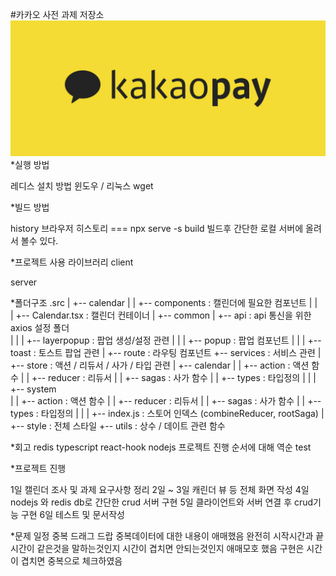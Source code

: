 #카카오 사전 과제 저장소
![kakao pay](./kakaopay.jpg)
*실행 방법

레디스 설치 방법 윈도우 / 리눅스
wget 

*빌드 방법

history 브라우저 히스토리 === npx serve -s build
빌드후 간단한 로컬 서버에 올려서 볼수 있다.


*프로젝트 사용 라이브러리
client

server

*폴더구조
.src
|
+-- calendar
|
|   +-- components    : 캘린더에 필요한 컴포넌트
|   |   
|   +-- Calendar.tsx  : 캘린더 컨테이너
|
+-- common
|   +-- api           : api 통신을 위한 axios 설정 폴더     
|   |
|   +-- layerpopup    : 팝업 생성/설정 관련
|   |
|   +-- popup         : 팝업 컴포넌트
|   |
|   +-- toast         : 토스트 팝업 관련
|
+-- route             : 라우팅 컴포넌트
+-- services          : 서비스 관련 
|
+-- store             : 액션 / 리듀서 / 사가 / 타입 관련
|   +-- calendar
|   |   +-- action    : 액션 함수
|   |   +-- reducer   : 리듀서
|   |   +-- sagas     : 사가 함수
|   |   +-- types     : 타입정의
|   |
|   +-- system        
|   |   +-- action    : 액션 함수
|   |   +-- reducer   : 리듀서
|   |   +-- sagas     : 사가 함수
|   |   +-- types     : 타입정의
|   |
|   +-- index.js      : 스토어 인덱스 (combineReducer, rootSaga)
|   
+-- style             : 전체 스타일
+-- utils             : 상수 / 데이트 관련 함수

*회고
redis
typescript
react-hook
nodejs
프로젝트 진행 순서에 대해 역순
test

*프로젝트 진행 

1일 캘린더 조사 및 과제 요구사항 정리
2일 ~ 3일 캐린더 뷰 등 전체 화면 작성
4일 nodejs 와 redis db로 간단한 crud 서버 구현
5일 클라이언트와 서버 연결 후 crud기능 구현
6일 테스트 및 문서작성

*문제
일정 중복
드래그 드랍
중복데이터에 대한 내용이 애매했음
완전히 시작시간과 끝시간이 같은것을 말하는것인지 시간이 겹치면 안되는것인지 애매모호 했음
구현은 시간이 겹치면 중복으로 체크하였음



